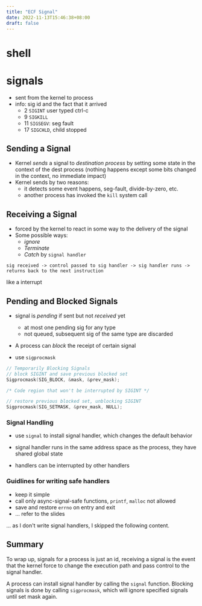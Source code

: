 ```yaml
---
title: "ECF Signal"
date: 2022-11-13T15:46:38+08:00
draft: false
---
```


# shell

# signals


- sent from the kernel to process
- info: sig id and the fact that it arrived
  - 2 `SIGINT` user typed ctrl-c
  - 9 `SIGKILL`
  - 11 `SIGSEGV`: seg fault
  - 17 `SIGCHLD`, child stopped

## Sending a Signal

- Kernel *sends* a signal to *destination process* by setting some state in the context of the dest process (nothing happens except some bits changed in the context, no immediate impact)
- Kernel sends by two reasons:
  - it detects some event happens, seg-fault, divide-by-zero, etc.
  - another process has invoked the `kill` system call

## Receiving a Signal

- forced by the kernel to react in some way to the delivery of the signal
- Some possible ways:
  - *ignore*
  - *Terminate*
  - *Catch* by `signal handler`

```
sig received -> control passed to sig handler -> sig handler runs -> returns back to the next instruction
```

like a interrupt

## Pending and Blocked Signals

- signal is *pending* if sent but not *received* yet
  - at most one pending sig for any type
  - not queued, subsequent sig of the same type are discarded

- A process can *block* the receipt of certain signal
- use `sigprocmask`

```c
// Temporarily Blocking Signals
// block SIGINT and save previous blocked set
Sigprocmask(SIG_BLOCK, &mask, &prev_mask);

/* Code region that won't be interrupted by SIGINT */

// restore previous blocked set, unblocking SIGINT
Sigprocmask(SIG_SETMASK, &prev_mask, NULL);
```

### Signal Handling 

- use `signal` to install signal handler, which changes the default behavior

- signal handler runs in the same address space as the process, they have shared global state

- handlers can be interrupted by other handlers

### Guidlines for writing safe handlers

- keep it simple
- call only async-signal-safe functions, `printf`, `malloc` not allowed
- save and restore `errno` on entry and exit
- ... refer to the slides


... as I don't write signal handlers, I skipped the following content.

## Summary
To wrap up, signals for a process is just an id, receiving a signal is the event that the kernel force to change the execution path and pass control to the signal handler.

A process can install signal handler by calling the `signal` function. Blocking signals is done by calling `sigprocmask`, which will ignore specified signals until set mask again.
